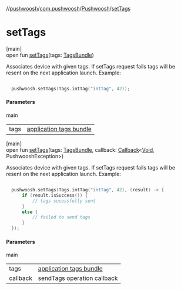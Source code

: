 //[pushwoosh](../../../index.md)/[com.pushwoosh](../index.md)/[Pushwoosh](index.md)/[setTags](set-tags.md)

# setTags

[main]\
open fun [setTags](set-tags.md)(tags: [TagsBundle](../../com.pushwoosh.tags/-tags-bundle/index.md))

Associates device with given tags. If setTags request fails tags will be resent on the next application launch.  Example: 

```kotlin

  pushwoosh.setTags(Tags.intTag("intTag", 42));

```

#### Parameters

main

| | |
|---|---|
| tags | [application tags bundle](../../com.pushwoosh.tags/-tags-bundle/index.md) |

[main]\
open fun [setTags](set-tags.md)(tags: [TagsBundle](../../com.pushwoosh.tags/-tags-bundle/index.md), callback: [Callback](../../com.pushwoosh.function/-callback/index.md)&lt;[Void](https://developer.android.com/reference/kotlin/java/lang/Void.html), PushwooshException&gt;)

Associates device with given tags. If setTags request fails tags will be resent on the next application launch.  Example: 

```kotlin

  pushwoosh.setTags(Tags.intTag("intTag", 42), (result) -> {
      if (result.isSuccess()) {
          // tags sucessfully sent
      }
      else {
          // failed to send tags
      }
  });

```

#### Parameters

main

| | |
|---|---|
| tags | [application tags bundle](../../com.pushwoosh.tags/-tags-bundle/index.md) |
| callback | sendTags operation callback |
